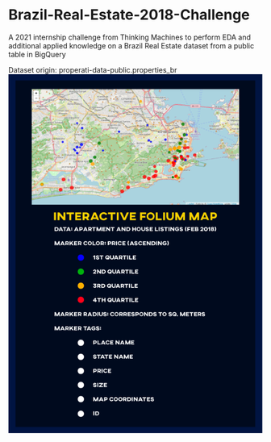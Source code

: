 # Brazil-Real-Estate-2018-Challenge
A 2021 internship challenge from Thinking Machines to perform EDA and additional applied knowledge on a Brazil Real Estate dataset from a public table in BigQuery

Dataset origin: properati-data-public.properties_br
![LEGEND Image](https://github.com/vincemisalucha/Brazil-Real-Estate-2018-Challenge/blob/main/LEGEND.png)



